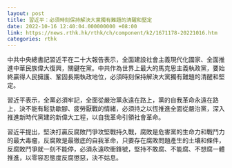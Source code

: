 ```yaml
---
layout: post
title: 習近平：必須時刻保持解決大黨獨有難題的清醒和堅定
date: 2022-10-16 12:40:04.000000000 +08:00
link: https://news.rthk.hk/rthk/ch/component/k2/1671178-20221016.htm
categories: rthk
---
```


中共中央總書記習近平在二十大報告表示，全面建設社會主義現代化國家、全面推進中華民族偉大復興，關鍵在黨。中共作為世界上最大的馬克思主義執政黨，要始終贏得人民擁護、鞏固長期執政地位，必須時刻保持解決大黨獨有難題的清醒和堅定。

習近平表示，全黨必須牢記，全面從嚴治黨永遠在路上，黨的自我革命永遠在路上，決不能有鬆勁歇腳、疲勞厭戰的情緒，必須持之以恆推進全面從嚴治黨，深入推進新時代黨建的新偉大工程，以自我革命引領社會革命。

習近平提出，堅決打贏反腐敗鬥爭攻堅戰持久戰，腐敗是危害黨的生命力和戰鬥力的最大毒瘤，反腐敗是最徹底的自我革命，只要存在腐敗問題產生的土壤和條件，反腐敗鬥爭就一刻不能停，必須永遠吹衝鋒號，堅持不敢腐、不能腐、不想腐一體推進，以零容忍態度反腐懲惡，決不姑息。
